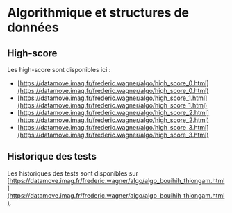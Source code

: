 # Algorithmique et structures de données

## High-score

Les high-score sont disponibles ici :
- [https://datamove.imag.fr/frederic.wagner/algo/high_score_0.html](https://datamove.imag.fr/frederic.wagner/algo/high_score_0.html)
- [https://datamove.imag.fr/frederic.wagner/algo/high_score_1.html](https://datamove.imag.fr/frederic.wagner/algo/high_score_1.html)
- [https://datamove.imag.fr/frederic.wagner/algo/high_score_2.html](https://datamove.imag.fr/frederic.wagner/algo/high_score_2.html)
- [https://datamove.imag.fr/frederic.wagner/algo/high_score_3.html](https://datamove.imag.fr/frederic.wagner/algo/high_score_3.html)

## Historique des tests

Les historiques des tests sont disponibles sur [https://datamove.imag.fr/frederic.wagner/algo/algo_bouihih_thiongam.html](https://datamove.imag.fr/frederic.wagner/algo/algo_bouihih_thiongam.html).
